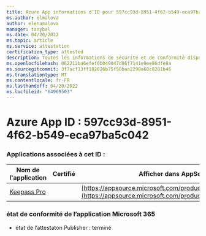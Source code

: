 ```yaml
---
title: Azure App informations d’ID pour 597cc93d-8951-4f62-b549-eca97ba5c042
ms.author: elmalova
author: elenamalova
manager: tonybal
ms.date: 04/20/2022
ms.topic: article
ms.service: attestation
certification_type: attested
description: Toutes les informations de sécurité et de conformité disponibles pour 597cc93d-8951-4f62-b549-eca97ba5c042.
ms.openlocfilehash: 062212ba6efef0b049047d86f7141e9ee86dfe8a
ms.sourcegitcommit: 3f7acf13ff182026b75f58baa2290a68c8281b46
ms.translationtype: MT
ms.contentlocale: fr-FR
ms.lasthandoff: 04/20/2022
ms.locfileid: "64969503"
---
```

# <a name="azure-app-id-597cc93d-8951-4f62-b549-eca97ba5c042"></a>Azure App ID : 597cc93d-8951-4f62-b549-eca97ba5c042


### <a name="apps-associated-with-this-id"></a>Applications associées à cet ID :
| **Nom de l'application** | **Certifié** | **Afficher dans AppSource** |
|--------------|---------------|-----------------------|
| [Keepass Pro](../forward/WA200003336.md) |  | [https://appsource.microsoft.com/product/office/WA200003336](https://appsource.microsoft.com/product/office/WA200003336) |

### <a name="microsoft-365-app-compliance-status"></a>état de conformité de l’application Microsoft 365
- état de l’attestaton Publisher : terminé
